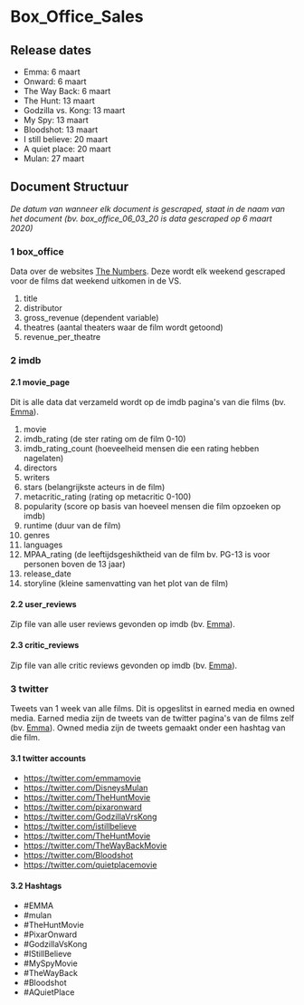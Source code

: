 # Box_Office_Sales

## Release dates
* Emma: 6 maart
* Onward: 6 maart
* The Way Back: 6 maart
* The Hunt: 13 maart
* Godzilla vs. Kong: 13 maart
* My Spy: 13 maart
* Bloodshot: 13 maart
* I still believe: 20 maart
* A quiet place: 20 maart
* Mulan: 27 maart

## Document Structuur
_De datum van wanneer elk document is gescraped, staat in de naam van het document (bv. box_office_06_03_20 is data gescraped op 6 maart 2020)_

### 1 box_office
Data over de websites [The Numbers](https://www.the-numbers.com/weekend-box-office-chart). Deze wordt elk weekend gescraped voor de films dat weekend uitkomen in de VS.

1. title
2. distributor
3. gross_revenue (dependent variable)
4. theatres (aantal theaters waar de film wordt getoond)
5. revenue_per_theatre

### 2 imdb
#### 2.1 movie_page
Dit is alle data dat verzameld wordt op de imdb pagina's van die films (bv. [Emma](https://www.imdb.com/title/tt9214832/)).

1. movie
2. imdb_rating (de ster rating om de film 0-10)
3. imdb_rating_count (hoeveelheid mensen die een rating hebben nagelaten)
4. directors
5. writers
6. stars (belangrijkste acteurs in de film)
7. metacritic_rating (rating op metacritic 0-100)
8. popularity (score op basis van hoeveel mensen die film opzoeken op imdb)
9. runtime (duur van de film)
10. genres
11. languages
12. MPAA_rating (de leeftijdsgeshiktheid van de film bv. PG-13 is voor personen boven de 13 jaar)
13. release_date
14. storyline (kleine samenvatting van het plot van de film)

#### 2.2 user_reviews
Zip file van alle user reviews gevonden op imdb (bv. [Emma](https://www.imdb.com/title/tt9214832/reviews)).

#### 2.3 critic_reviews
Zip file van alle critic reviews gevonden op imdb (bv. [Emma](https://www.imdb.com/title/tt9214832/externalreviews)).

### 3 twitter
Tweets van 1 week van alle films. Dit is opgeslitst in earned media en owned media. Earned media zijn de tweets van de twitter pagina's van de films zelf (bv. [Emma](https://twitter.com/emmamovie)). Owned media zijn de tweets gemaakt onder een hashtag van die film.

#### 3.1 twitter accounts
* https://twitter.com/emmamovie
* https://twitter.com/DisneysMulan
* https://twitter.com/TheHuntMovie
* https://twitter.com/pixaronward
* https://twitter.com/GodzillaVrsKong
* https://twitter.com/istillbelieve
* https://twitter.com/TheHuntMovie
* https://twitter.com/TheWayBackMovie
* https://twitter.com/Bloodshot
* https://twitter.com/quietplacemovie

#### 3.2 Hashtags
* #EMMA
* #mulan
* #TheHuntMovie
* #PixarOnward
* #GodzillaVsKong
* #IStillBelieve
* #MySpyMovie
* #TheWayBack
* #Bloodshot
* #AQuietPlace
